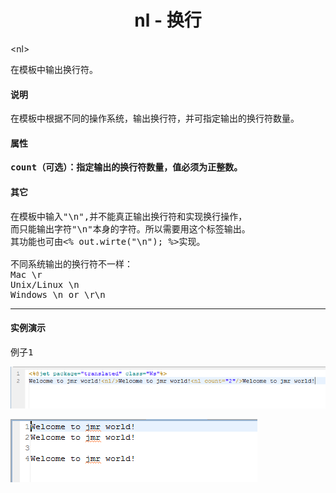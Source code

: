 # <div align="center">nl - 换行</div> #

&lt;nl&gt;
<pre>
在模板中输出换行符。
</pre>

#### 说明 ####

<pre>
在模板中根据不同的操作系统，输出换行符，并可指定输出的换行符数量。
</pre>

#### 属性 ####

<pre>
<b>count（可选）：指定输出的换行符数量，值必须为正整数。</b>
</pre>

#### 其它 ####

<pre>
在模板中输入"\n",并不能真正输出换行符和实现换行操作，
而只能输出字符"\n"本身的字符。所以需要用这个标签输出。
其功能也可由&lt;% out.wirte("\n"); %&gt;实现。

不同系统输出的换行符不一样：
Mac \r
Unix/Linux \n
Windows \n or \r\n
</pre>

----------

#### 实例演示 ####

<pre>
例子1
</pre>


![](image/nl_tag_template1.png)

![](image/nl_tag_result1.png)
